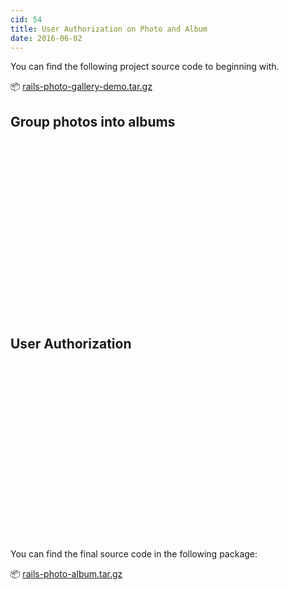 ```yaml
---
cid: 54
title: User Authorization on Photo and Album
date: 2016-06-02
---
```


You can find the following project source code to beginning with.

📦 [rails-photo-gallery-demo.tar.gz](https://life-log-md.s3.amazonaws.com/vva/9063/original/3ab8b1802c2bb244bc408149057a076b2d16deb2/rails-photo-gallery-demo.tar.gz)


## Group photos into albums

<script charset="ISO-8859-1" src="//fast.wistia.com/assets/external/E-v1.js" async></script><div class="wistia_responsive_padding" style="padding:56.25% 0 0 0;position:relative;"><div class="wistia_responsive_wrapper" style="height:100%;left:0;position:absolute;top:0;width:100%;"><div class="wistia_embed wistia_async_m6a4dml9m9 seo=false videoFoam=true" style="height:100%;width:100%">&nbsp;</div></div></div>

## User Authorization

<script charset="ISO-8859-1" src="//fast.wistia.com/assets/external/E-v1.js" async></script><div class="wistia_responsive_padding" style="padding:56.25% 0 0 0;position:relative;"><div class="wistia_responsive_wrapper" style="height:100%;left:0;position:absolute;top:0;width:100%;"><div class="wistia_embed wistia_async_gheyn2zbfp seo=false videoFoam=true" style="height:100%;width:100%">&nbsp;</div></div></div>



You can find the final source code in the following package:

📦 [rails-photo-album.tar.gz](https://life-log-md.s3.amazonaws.com/vva/9064/original/954ec40c49508adf7785044156378252b14465f4/rails-photo-album.tar.gz)